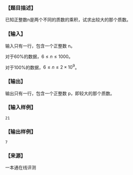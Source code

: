 ### 【题目描述】

已知正整数n是两个不同的质数的乘积，试求出较大的那个质数。

### 【输入】

输入只有一行，包含一个正整数 n。

对于60%的数据，$6 ≤ n ≤ 1000$。

对于100%的数据，$6 ≤ n ≤ 2×10^9$。

### 【输出】

输出只有一行，包含一个正整数 p，即较大的那个质数。

### 【输入样例】

```
21
```

### 【输出样例】

```
7
```


 ### 【来源】

 一本通在线评测 